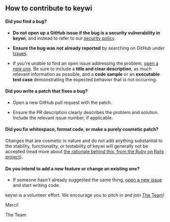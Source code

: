 ## How to contribute to keywi

#### **Did you find a bug?**

* **Do not open up a GitHub issue if the bug is a security vulnerability
  in keywi**, and instead to refer to our [security policy](https://github.com/Dirout/keywi/blob/master/SECURITY.md).

* **Ensure the bug was not already reported** by searching on GitHub under [Issues](https://github.com/Dirout/keywi/issues).

* If you're unable to find an open issue addressing the problem, [open a new one](https://github.com/Dirout/keywi/issues/new/choose). Be sure to include a **title and clear description**, as much relevant information as possible, and a **code sample** or an **executable test case** demonstrating the expected behavior that is not occurring.

#### **Did you write a patch that fixes a bug?**

* Open a new GitHub pull request with the patch.

* Ensure the PR description clearly describes the problem and solution. Include the relevant issue number, if applicable.

#### **Did you fix whitespace, format code, or make a purely cosmetic patch?**

Changes that are cosmetic in nature and do not add anything substantial to the stability, functionality, or testability of keywi will generally not be accepted (read more about [the rationale behind this, from the Ruby on Rails project](https://github.com/rails/rails/pull/13771#issuecomment-32746700)).

#### **Do you intend to add a new feature or change an existing one?**

* If someone hasn't already suggested the same thing, [open a new issue](https://github.com/Dirout/keywi/issues/new/choose) and start writing code.

keywi is a volunteer effort. We encourage you to pitch in and join [The Team](https://github.com/Dirout/keywi/graphs/contributors)!

Merci!

The Team
